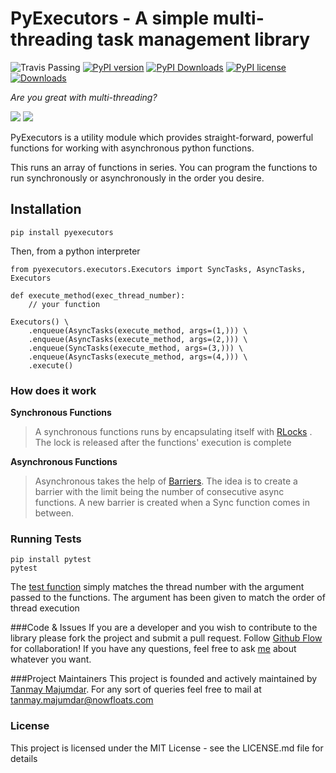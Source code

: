 # PyExecutors - A simple multi-threading task management library




![Travis Passing](https://travis-ci.com/tanmay23235616/pyexecutors.svg?branch=master) 
[![PyPI version](https://badge.fury.io/py/pyexecutors.svg)](https://badge.fury.io/py/pyexecutors) 
[![PyPI Downloads](https://img.shields.io/pypi/dm/pyexecutors)](https://badge.fury.io/py/pyexecutors)
[![PyPI license](https://img.shields.io/pypi/l/ansicolortags.svg)](https://pypi.python.org/pypi/ansicolortags/)
 [![Downloads](https://pepy.tech/badge/pyexecutors)](https://pepy.tech/project/pyexecutors)



*Are you great with multi-threading?*

[![](https://api.gh-polls.com/poll/01DZM6ZQJE9TQYRE5YS86JAH1S/Yes)](https://api.gh-polls.com/poll/01DZM6ZQJE9TQYRE5YS86JAH1S/Yes/vote)
[![](https://api.gh-polls.com/poll/01DZM6ZQJE9TQYRE5YS86JAH1S/No)](https://api.gh-polls.com/poll/01DZM6ZQJE9TQYRE5YS86JAH1S/No/vote)
 
PyExecutors is a utility module which provides straight-forward, powerful functions for working with asynchronous python functions.
 
This runs an array of functions in series. You can program the functions to run synchronously or asynchronously in the order you desire. 


## Installation

`pip install pyexecutors`

Then, from a python interpreter 

```
from pyexecutors.executors.Executors import SyncTasks, AsyncTasks, Executors

def execute_method(exec_thread_number):
    // your function

Executors() \
    .enqueue(AsyncTasks(execute_method, args=(1,))) \
    .enqueue(AsyncTasks(execute_method, args=(2,))) \
    .enqueue(SyncTasks(execute_method, args=(3,))) \
    .enqueue(AsyncTasks(execute_method, args=(4,))) \
    .execute()

```

### How does it work

**Synchronous Functions**
> A synchronous functions runs by encapsulating itself with [RLocks](https://docs.python.org/2.0/lib/rlock-objects.html)
. The lock is released after the functions' execution is complete


**Asynchronous Functions**
> Asynchronous takes the help of [Barriers](https://docs.python.org/3/library/threading.html). The idea is to create a barrier with the  limit being the number of consecutive async functions.
> A new barrier is created when a Sync function comes in between. 

### Running Tests

```buildoutcfg
pip install pytest
pytest
```
The [test function](https://raw.githubusercontent.com/tanmay23235616/pyexecutors/master/pyexecutors/tests/test_executors.py) simply matches the thread number with the argument passed to the functions. 
The argument has been given to match the order of thread execution


###Code & Issues
If you are a developer and you wish to contribute to the library please fork the project and submit a pull request. 
Follow [Github Flow](https://help.github.com/en/github/collaborating-with-issues-and-pull-requests/github-flow) for collaboration! If you have any questions, feel free to ask [me](mailto:tanmay.majumdar@hotmail.com) about whatever you want. 

###Project Maintainers
This project is founded and actively maintained by [Tanmay Majumdar](https://github.com/tanmay23235616).
 For any sort of queries feel free to mail at [tanmay.majumdar@nowfloats.com](mailto:tanmay.majumdar@nowfloats.com)

### License

This project is licensed under the MIT License - see the LICENSE.md file for details



